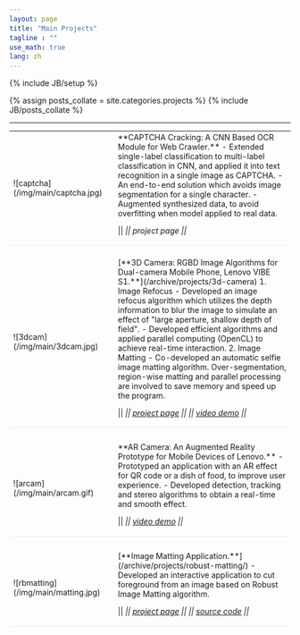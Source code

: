 ```yaml
---
layout: page
title: "Main Projects"
tagline : ""
use_math: true
lang: zh
---
```

{% include JB/setup %}

{% assign posts_collate = site.categories.projects %}
{% include JB/posts_collate %}

--- 

<link rel="stylesheet" href="/glyphicons/css/glyphicons.css" />

<table style="width:100%">
<col width="20%">
<col width="10">
<col >
<tr style="border-bottom:1pt solid #eee">
<td markdown="1">
![captcha](/img/main/captcha.jpg)
</td>
<td></td>
<td markdown="1">
**CAPTCHA Cracking: A CNN Based OCR Module for Web Crawler.**
- Extended single-label classification to multi-label classification in CNN, and applied it into text recognition in a single image as CAPTCHA.
- An end-to-end solution which avoids image segmentation for a single character.
- Augmented synthesized data, to avoid overfitting when model applied to real data.

|| <em class="icon-home"/> || project page ||

</td> 
</tr>

<tr height="20"/>

<tr style="border-bottom:1pt solid #eee" >
<td markdown="1">
![3dcam](/img/main/3dcam.jpg)
</td>
<td></td>
<td markdown="1">
[**3D Camera: RGBD Image Algorithms for Dual-camera Mobile Phone, Lenovo VIBE S1.**](/archive/projects/3d-camera)
1. Image Refocus
- Developed an image refocus algorithm which utilizes the depth information to blur the image to simulate an
effect of "large aperture, shallow depth of field".
- Developed efficient algorithms and applied parallel computing (OpenCL) to achieve real-time interaction.
2. Image Matting
- Co-developed an automatic selfie image matting algorithm. Over-segmentation, region-wise matting and
parallel processing are involved to save memory and speed up the program.

|| <em class="icon-home"/> || [project page](/archive/projects/3d-camera) || <em class="icon-film"/> || [video demo](https://youtu.be/8gFGsBY3rzg) ||

</td> 
</tr>

<tr height="25"/>

<tr style="border-bottom:1pt solid #eee" >
<td markdown="1">
![arcam](/img/main/arcam.gif)
</td>
<td></td>
<td markdown="1">
**AR Camera: An Augmented Reality Prototype for Mobile Devices of Lenovo.**
- Prototyped an application with an AR effect for QR code or a dish of food, to improve user experience.
- Developed detection, tracking and stereo algorithms to obtain a real-time and smooth effect.

|| <em class="icon-film"/> || [video demo](https://youtu.be/XUTCowMHSQs) ||

</td> 
</tr>

<tr height="25"/>

<tr style="border-bottom:1pt solid #eee" >
<td markdown="1">
![rbmatting](/img/main/matting.jpg)
</td>
<td></td>
<td markdown="1">
[**Image Matting Application.**](/archive/projects/robust-matting/)
- Developed an interactive application to cut foreground from an image based on Robust Image Matting algorithm.

|| <em class="icon-home"/> || [project page](/archive/projects/robust-matting/) || <em class="icon-github"/> || [source code](https://github.com/wangchuan/RobustMatting) ||

</td>

</tr>

</table>

<style type="text/css">
td {
    border: 0.5px;
    vertical-align: center;
    text-align: left;
}
</style>
